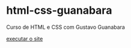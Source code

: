 # html-css-guanabara
 Curso de HTML e CSS com Gustavo Guanabara

<a href= "https://abdalla-le.github.io/html-css-guanabara/desafio-10-2/"> executar o site </a>
